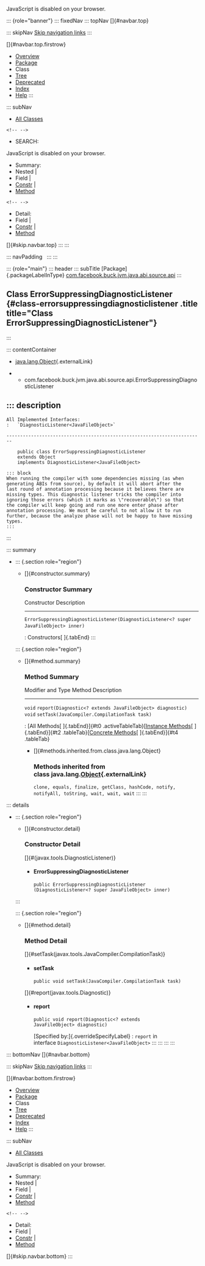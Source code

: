 <div>

JavaScript is disabled on your browser.

</div>

::: {role="banner"}
::: fixedNav
::: topNav
[]{#navbar.top}

::: skipNav
[Skip navigation links](#skip.navbar.top "Skip navigation links")
:::

[]{#navbar.top.firstrow}

-   [Overview](../../../../../../../../index.html)
-   [Package](package-summary.html)
-   Class
-   [Tree](package-tree.html)
-   [Deprecated](../../../../../../../../deprecated-list.html)
-   [Index](../../../../../../../../index-all.html)
-   [Help](../../../../../../../../help-doc.html)
:::

::: subNav
-   [All Classes](../../../../../../../../allclasses.html)

```{=html}
<!-- -->
```
-   SEARCH:

<div>

<div>

JavaScript is disabled on your browser.

</div>

</div>

<div>

-   Summary: 
-   Nested \| 
-   Field \| 
-   [Constr](#constructor.summary) \| 
-   [Method](#method.summary)

```{=html}
<!-- -->
```
-   Detail: 
-   Field \| 
-   [Constr](#constructor.detail) \| 
-   [Method](#method.detail)

</div>

[]{#skip.navbar.top}
:::
:::

::: navPadding
 
:::
:::

::: {role="main"}
::: header
::: subTitle
[Package]{.packageLabelInType} [com.facebook.buck.jvm.java.abi.source.api](package-summary.html)
:::

## Class ErrorSuppressingDiagnosticListener {#class-errorsuppressingdiagnosticlistener .title title="Class ErrorSuppressingDiagnosticListener"}
:::

::: contentContainer
-   [java.lang.Object](http://docs.oracle.com/javase/7/docs/api/java/lang/Object.html?is-external=true "class or interface in java.lang"){.externalLink}

-   -   com.facebook.buck.jvm.java.abi.source.api.ErrorSuppressingDiagnosticListener

::: description
-   

    All Implemented Interfaces:
    :   `DiagnosticListener<JavaFileObject>`

    ------------------------------------------------------------------------

        public class ErrorSuppressingDiagnosticListener
        extends Object
        implements DiagnosticListener<JavaFileObject>

    ::: block
    When running the compiler with some dependencies missing (as when
    generating ABIs from source), by default it will abort after the
    last round of annotation processing because it believes there are
    missing types. This diagnostic listener tricks the compiler into
    ignoring those errors (which it marks as \"recoverable\") so that
    the compiler will keep going and run one more enter phase after
    annotation processing. We must be careful to not allow it to run
    further, because the analyze phase will not be happy to have missing
    types.
    :::
:::

::: summary
-   ::: {.section role="region"}
    -   []{#constructor.summary}

        ### Constructor Summary

          Constructor                                                                              Description
          ---------------------------------------------------------------------------------------- -------------
          `ErrorSuppressingDiagnosticListener​(DiagnosticListener<? super JavaFileObject> inner)`    

          : Constructors[ ]{.tabEnd}
    :::

    ::: {.section role="region"}
    -   []{#method.summary}

        ### Method Summary

          Modifier and Type   Method                                                      Description
          ------------------- ----------------------------------------------------------- -------------
          `void`              `report​(Diagnostic<? extends JavaFileObject> diagnostic)`    
          `void`              `setTask​(JavaCompiler.CompilationTask task)`                 

          : [All Methods[ ]{.tabEnd}]{#t0 .activeTableTab}[[Instance
          Methods](javascript:show(2);)[ ]{.tabEnd}]{#t2
          .tableTab}[[Concrete
          Methods](javascript:show(8);)[ ]{.tabEnd}]{#t4 .tableTab}

        -   []{#methods.inherited.from.class.java.lang.Object}

            ### Methods inherited from class java.lang.[Object](http://docs.oracle.com/javase/7/docs/api/java/lang/Object.html?is-external=true "class or interface in java.lang"){.externalLink}

            `clone, equals, finalize, getClass, hashCode, notify, notifyAll, toString, wait, wait, wait`
    :::
:::

::: details
-   ::: {.section role="region"}
    -   []{#constructor.detail}

        ### Constructor Detail

        []{#<init>(javax.tools.DiagnosticListener)}

        -   #### ErrorSuppressingDiagnosticListener

                public ErrorSuppressingDiagnosticListener​(DiagnosticListener<? super JavaFileObject> inner)
    :::

    ::: {.section role="region"}
    -   []{#method.detail}

        ### Method Detail

        []{#setTask(javax.tools.JavaCompiler.CompilationTask)}

        -   #### setTask

            ``` methodSignature
            public void setTask​(JavaCompiler.CompilationTask task)
            ```

        []{#report(javax.tools.Diagnostic)}

        -   #### report

            ``` methodSignature
            public void report​(Diagnostic<? extends JavaFileObject> diagnostic)
            ```

            [Specified by:]{.overrideSpecifyLabel}
            :   `report` in
                interface `DiagnosticListener<JavaFileObject>`
    :::
:::
:::
:::

::: bottomNav
[]{#navbar.bottom}

::: skipNav
[Skip navigation links](#skip.navbar.bottom "Skip navigation links")
:::

[]{#navbar.bottom.firstrow}

-   [Overview](../../../../../../../../index.html)
-   [Package](package-summary.html)
-   Class
-   [Tree](package-tree.html)
-   [Deprecated](../../../../../../../../deprecated-list.html)
-   [Index](../../../../../../../../index-all.html)
-   [Help](../../../../../../../../help-doc.html)
:::

::: subNav
-   [All Classes](../../../../../../../../allclasses.html)

<div>

<div>

JavaScript is disabled on your browser.

</div>

</div>

<div>

-   Summary: 
-   Nested \| 
-   Field \| 
-   [Constr](#constructor.summary) \| 
-   [Method](#method.summary)

```{=html}
<!-- -->
```
-   Detail: 
-   Field \| 
-   [Constr](#constructor.detail) \| 
-   [Method](#method.detail)

</div>

[]{#skip.navbar.bottom}
:::
